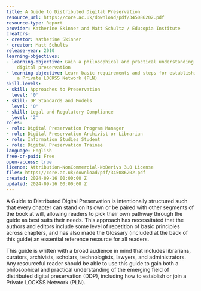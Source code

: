 ```yaml
---
title: A Guide to Distributed Digital Preservation
resource_url: https://core.ac.uk/download/pdf/345086202.pdf
resource-type: Report
provider: Katherine Skinner and Matt Schultz / Educopia Institute
creators:
- creator: Katherine Skinner
- creator: Matt Schults
release-year: 2010
learning-objectives:
- learning-objective: Gain a philosophical and practical understanding of distributed
    digital preservation
- learning-objective: Learn basic requirements and steps for establishing or joining
    a Private LOCKSS Network (PLN)
skill-levels:
- skill: Approaches to Preservation
  level: '0'
- skill: DP Standards and Models
  level: '0'
- skill: Legal and Regulatory Compliance
  level: '2'
roles:
- role: Digital Preservation Program Manager
- role: Digital Preservation Archivist or Librarian
- role: Information Studies Student
- role: Digital Preservation Trainee
language: English
free-or-paid: Free
open-access: true
licence: Attribution-NonCommercial-NoDerivs 3.0 License
files: https://core.ac.uk/download/pdf/345086202.pdf
created: 2024-09-16 00:00:00 Z
updated: 2024-09-16 00:00:00 Z
---
```


A Guide to Distributed Digital Preservation is intentionally structured such that every chapter can stand on its own or be paired with other segments of the book at will, allowing readers to pick their own pathway through the guide as best suits their needs. This approach has necessitated that the authors and editors include some level of repetition of basic principles across chapters, and has also made the Glossary (included at the back of this guide) an essential reference resource for all readers.

This guide is written with a broad audience in mind that includes librarians, curators, archivists, scholars, technologists, lawyers, and administrators. Any resourceful reader should be able to use this guide to gain both a philosophical and practical understanding of the emerging field of distributed digital preservation (DDP), including how to establish or join a Private LOCKSS Network (PLN).

